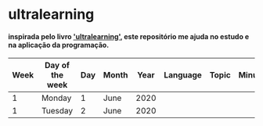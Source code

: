 # ultralearning

#### inspirada pelo livro ['ultralearning'](https://www.amazon.com.br/Ultralearning-Master-Outsmart-Competition-Accelerate/dp/006285268X), este repositório me ajuda no estudo e na aplicação da programação.     
  
| Week | Day of the week | Day | Month | Year | Language |    Topic    | Minutes | Certificate |  
|------|-----------------|-----|-------|------|----------|-------------|---------|-------------|
|  1   |      Monday     |  1  | June  | 2020 |          |             |         |             |              
|  1   |      Tuesday    |  2  | June  | 2020 |          |             |         |             |              

